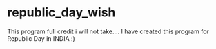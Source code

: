 # republic_day_wish
This program full credit i will not take.... I have created this program for Republic Day in INDIA  :)
